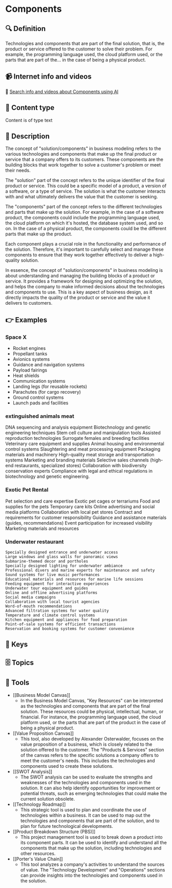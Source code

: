 
# Components


## 🔍 Definition
Technologies and components that are part of the final solution, that is, the product or service offered to the customer to solve their problem. For example, the programming language used, the cloud platform used, or the parts that are part of the... in the case of being a physical product.


## 📹 Internet info and videos
🤖 [Search info and videos about Components using AI](https://www.perplexity.ai/search?q=videos+about+Components:+Technologies+and+components+that+are+part+of+the+final+solution,+that+is,+the+product+or+service+offered+to+the+customer+to+solve+their+problem.+For+example,+the+programming+language+used,+the+cloud+platform+used,+or+the+parts+that+are+part+of+the...+blah+in+case+it+is+a+physical+product.
)


## 📰 Content type 
Content is of type text

## 📖 Description
  The concept of "solution/components" in business modeling refers to the various technologies and components that make up the final product or service that a company offers to its customers. These components are the building blocks that work together to solve a customer's problem or meet their needs.
  
  The "solution" part of the concept refers to the unique identifier of the final product or service. This could be a specific model of a product, a version of a software, or a type of service. The solution is what the customer interacts with and what ultimately delivers the value that the customer is seeking.
  
  The "components" part of the concept refers to the different technologies and parts that make up the solution. For example, in the case of a software product, the components could include the programming language used, the cloud platform on which it's hosted, the database system used, and so on. In the case of a physical product, the components could be the different parts that make up the product.
  
  Each component plays a crucial role in the functionality and performance of the solution. Therefore, it's important to carefully select and manage these components to ensure that they work together effectively to deliver a high-quality solution.
  
  In essence, the concept of "solution/components" in business modeling is about understanding and managing the building blocks of a product or service. It provides a framework for designing and optimizing the solution, and helps the company to make informed decisions about the technologies and components to use. This is a key aspect of business design, as it directly impacts the quality of the product or service and the value it delivers to customers.


## 👉 Examples
  ### Space X
  * Rocket engines
  * Propellant tanks
  * Avionics systems
  * Guidance and navigation systems
  * Payload fairings
  * Heat shields
  * Communication systems
  * Landing legs (for reusable rockets)
  * Parachutes (for cargo recovery)
  * Ground control systems
  * Launch pads and facilities
  ### 
  
  ### extinguished animals meat
  DNA sequencing and analysis equipment
  Biotechnology and genetic engineering techniques
  Stem cell culture and manipulation tools
  Assisted reproduction technologies
  Surrogate females and breeding facilities
  Veterinary care equipment and supplies
  Animal housing and environmental control systems
  Slaughtering and meat processing equipment
  Packaging materials and machinery
  High-quality meat storage and transportation systems
  Marketing and branding materials
  Selective sales channels (high-end restaurants, specialized stores)
  Collaboration with biodiversity conservation experts
  Compliance with legal and ethical regulations in biotechnology and genetic engineering.
  ### Exotic Pet Rental
  Pet selection and care expertise
  Exotic pet cages or terrariums
  Food and supplies for the pets
  Temporary care kits
  Online advertising and social media platforms
  Collaboration with local pet stores
  Contract and requirements for customer responsibility
  Guidance and assistance materials (guides, recommendations)
  Event participation for increased visibility
  Marketing materials and resources
  ### Underwater restaurant
    Specially designed entrance and underwater access
    Large windows and glass walls for panoramic views
    Submarine-themed decor and portholes
    Specially designed lighting for underwater ambiance
    Professional divers and marine experts for maintenance and safety
    Sound systems for live music performances
    Educational materials and resources for marine life sessions
    Feeding equipment for interactive experiences
    Underwater tour equipment and guides
    Online and offline advertising platforms
    Social media campaigns
    Collaboration with local tourist agencies
    Word-of-mouth recommendations
    Advanced filtration systems for water quality
    Temperature and climate control systems
    Kitchen equipment and appliances for food preparation
    Point-of-sale systems for efficient transactions
    Reservation and booking systems for customer convenience


## 🔑 Keys
  


## 🗄️ Topics
  


## 🧰 Tools
  - [[Business Model Canvas]]
    - In the Business Model Canvas, "Key Resources" can be interpreted as the technologies and components that are part of the final solution. These resources could be physical, intellectual, human, or financial. For instance, the programming language used, the cloud platform used, or the parts that are part of the product in the case of being a physical product.
  - [[Value Proposition Canvas]]
    - This tool, also developed by Alexander Osterwalder, focuses on the value proposition of a business, which is closely related to the solution offered to the customer. The "Products & Services" section of the canvas refers to the specific solutions a company offers to meet the customer's needs. This includes the technologies and components used to create these solutions.
  - [[SWOT Analysis]]
    - The SWOT analysis can be used to evaluate the strengths and weaknesses of the technologies and components used in the solution. It can also help identify opportunities for improvement or potential threats, such as emerging technologies that could make the current solution obsolete.
  - [[Technology Roadmap]]
    - This strategic tool is used to plan and coordinate the use of technologies within a business. It can be used to map out the technologies and components that are part of the solution, and to plan for future technological developments.
  - [[Product Breakdown Structure (PBS)]]
    - This project management tool is used to break down a product into its component parts. It can be used to identify and understand all the components that make up the solution, including technologies and other resources.
  - [[Porter's Value Chain]]
    - This tool analyzes a company's activities to understand the sources of value. The "Technology Development" and "Operations" sections can provide insights into the technologies and components used in the solution.
